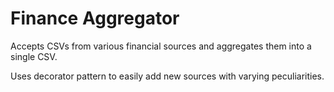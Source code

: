 # Finance Aggregator

Accepts CSVs from various financial sources and aggregates them into a single CSV.

Uses decorator pattern to easily add new sources with varying peculiarities.

